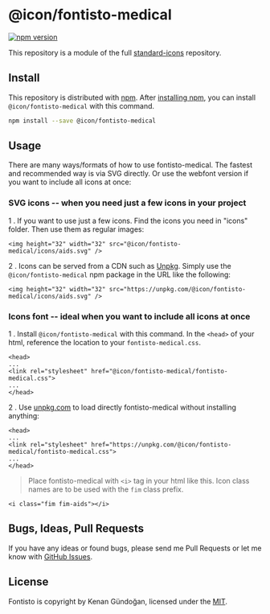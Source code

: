 # @icon/fontisto-medical

[![npm version](https://img.shields.io/npm/v/@icon/fontisto-medical.svg)](https://www.npmjs.org/package/@icon/fontisto-medical)

This repository is a module of the full [standard-icons][standard-icons] repository.

## Install

This repository is distributed with [npm]. After [installing npm][install-npm], you can install `@icon/fontisto-medical` with this command.

```bash
npm install --save @icon/fontisto-medical
```

## Usage

There are many ways/formats of how to use fontisto-medical. The fastest and recommended way is via SVG directly. Or use the webfont version if you want to include all icons at once:

### SVG icons -- when you need just a few icons in your project

1 . If you want to use just a few icons. Find the icons you need in "icons" folder. Then use them as regular images:

```
<img height="32" width="32" src="@icon/fontisto-medical/icons/aids.svg" />
```

2 . Icons can be served from a CDN such as [Unpkg][Unpkg]. Simply use the `@icon/fontisto-medical` npm package in the URL like the following:

```
<img height="32" width="32" src="https://unpkg.com/@icon/fontisto-medical/icons/aids.svg" />
```

### Icons font -- ideal when you want to include all icons at once

1 . Install `@icon/fontisto-medical` with this command. In the `<head>` of your html, reference the location to your `fontisto-medical.css`.

```
<head>
...
<link rel="stylesheet" href="@icon/fontisto-medical/fontisto-medical.css">
...
</head>
```

2 . Use [unpkg.com][Unpkg] to load directly fontisto-medical without installing anything:

```
<head>
...
<link rel="stylesheet" href="https://unpkg.com/@icon/fontisto-medical/fontisto-medical.css">
...
</head>
```

> Place fontisto-medical with `<i>` tag in your html like this. Icon class names are to be used with the `fim` class prefix.

```
<i class="fim fim-aids"></i>
```


## Bugs, Ideas, Pull Requests

If you have any ideas or found bugs, please send me Pull Requests or let me know with [GitHub Issues][github issues].

## License

Fontisto is copyright by Kenan Gündoğan, licensed under the [MIT][license].

[license]: https://github.com/thecreation/icons/blob/master/modules/fontisto-medical/LICENSE
[standard-icons]: https://github.com/thecreation/standard-icons
[npm]: https://www.npmjs.com/
[install-npm]: https://docs.npmjs.com/getting-started/installing-node
[sass]: http://sass-lang.com/
[github issues]: https://github.com/thecreation/standard-icons/issues
[Unpkg]: https://unpkg.com